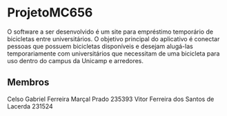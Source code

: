 # ProjetoMC656
O software a ser desenvolvido é um site para empréstimo temporário de bicicletas entre universitários. O objetivo principal do aplicativo é conectar pessoas que possuem bicicletas disponíveis e desejam alugá-las temporariamente com universitários que necessitam de uma bicicleta para uso dentro do campus da Unicamp e arredores.

## Membros
Celso Gabriel Ferreira Marçal Prado 235393
Vitor Ferreira dos Santos de Lacerda 231524